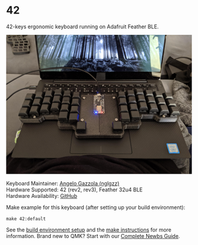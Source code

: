 # 42

42-keys ergonomic keyboard running on Adafruit Feather BLE.

![42](https://github.com/nglgzz/42/raw/master/42.jpg)

Keyboard Maintainer: [Angelo Gazzola (nglgzz)](https://github.com/nglgzz)  
Hardware Supported: 42 (rev2, rev3), Feather 32u4 BLE  
Hardware Availability: [GitHub](https://github.com/nglgzz/42/)

Make example for this keyboard (after setting up your build environment):

    make 42:default

See the [build environment setup](https://docs.qmk.fm/#/getting_started_build_tools) and the [make instructions](https://docs.qmk.fm/#/getting_started_make_guide) for more information. Brand new to QMK? Start with our [Complete Newbs Guide](https://docs.qmk.fm/#/newbs).

